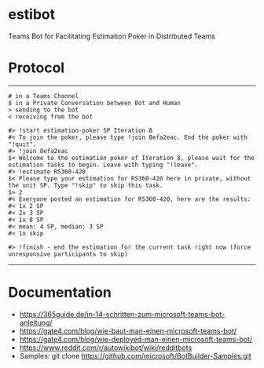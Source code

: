 # estibot
Teams Bot for Facilitating Estimation Poker in Distributed Teams

# Protocol
---
```
# in a Teams Channel
$ in a Private Conversation between Bot and Human
> sending to the bot
< receiving from the bot

#> !start estimation-poker SP Iteration 8
#< To join the poker, please type !join 8efa2eac. End the poker with "!quit". 
#> !join 8efa2eac
$< Welcome to the estimation poker of Iteration 8, please wait for the estimation tasks to begin. Leave with typing "!leave".
#> !estimate RS360-420
$< Please type your estimation for RS360-420 here in private, without the unit SP. Type "!skip" to skip this task.
$> 2
#< Everyone posted an estimation for RS360-420, here are the results:
#< 1x 2 SP
#< 2x 3 SP
#< 1x 8 SP 
#< mean: 4 SP, median: 3 SP
#< 1x skip

#> !finish - end the estimation for the current task right now (force unresponsive participants to skip)
```

---

# Documentation
* https://365guide.de/in-14-schritten-zum-microsoft-teams-bot-anleitung/
* https://gate4.com/blog/wie-baut-man-einen-microsoft-teams-bot/
* https://gate4.com/blog/wie-deployed-man-einen-microsoft-teams-bot/
* https://www.reddit.com/r/autowikibot/wiki/redditbots
* Samples: git clone https://github.com/microsoft/BotBuilder-Samples.git
